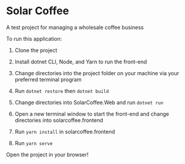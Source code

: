 # Solar Coffee

A test project for managing a wholesale coffee business

To run this application:

1. Clone the project

2. Install dotnet CLI, Node, and Yarn to run the front-end

2. Change directories into the project folder on your machine via your preferred terminal program

3. Run `dotnet restore` then `dotnet build`

4. Change directories into SolarCoffee.Web and run `dotnet run`

5. Open a new terminal window to start the front-end and change directories into solarcoffee.frontend

6. Run `yarn install` in solarcoffee.frontend

7. Run `yarn serve`

Open the project in your browser!